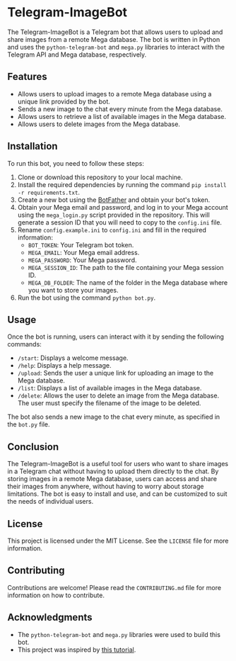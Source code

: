 # Telegram-ImageBot

The Telegram-ImageBot is a Telegram bot that allows users to upload and share images from a remote Mega database. The bot is written in Python and uses the `python-telegram-bot` and `mega.py` libraries to interact with the Telegram API and Mega database, respectively.

## Features

- Allows users to upload images to a remote Mega database using a unique link provided by the bot.
- Sends a new image to the chat every minute from the Mega database.
- Allows users to retrieve a list of available images in the Mega database.
- Allows users to delete images from the Mega database.

## Installation

To run this bot, you need to follow these steps:

1. Clone or download this repository to your local machine.
2. Install the required dependencies by running the command `pip install -r requirements.txt`.
3. Create a new bot using the [BotFather](https://core.telegram.org/bots#6-botfather) and obtain your bot's token.
4. Obtain your Mega email and password, and log in to your Mega account using the `mega_login.py` script provided in the repository. This will generate a session ID that you will need to copy to the `config.ini` file.
5. Rename `config.example.ini` to `config.ini` and fill in the required information:
   * `BOT_TOKEN`: Your Telegram bot token.
   * `MEGA_EMAIL`: Your Mega email address.
   * `MEGA_PASSWORD`: Your Mega password.
   * `MEGA_SESSION_ID`: The path to the file containing your Mega session ID.
   * `MEGA_DB_FOLDER`: The name of the folder in the Mega database where you want to store your images.
6. Run the bot using the command `python bot.py`.

## Usage

Once the bot is running, users can interact with it by sending the following commands:

- `/start`: Displays a welcome message.
- `/help`: Displays a help message.
- `/upload`: Sends the user a unique link for uploading an image to the Mega database.
- `/list`: Displays a list of available images in the Mega database.
- `/delete`: Allows the user to delete an image from the Mega database. The user must specify the filename of the image to be deleted.

The bot also sends a new image to the chat every minute, as specified in the `bot.py` file.

## Conclusion

The Telegram-ImageBot is a useful tool for users who want to share images in a Telegram chat without having to upload them directly to the chat. By storing images in a remote Mega database, users can access and share their images from anywhere, without having to worry about storage limitations. The bot is easy to install and use, and can be customized to suit the needs of individual users.

## License

This project is licensed under the MIT License. See the `LICENSE` file for more information.

## Contributing

Contributions are welcome! Please read the `CONTRIBUTING.md` file for more information on how to contribute.

## Acknowledgments

- The `python-telegram-bot` and `mega.py` libraries were used to build this bot.
- This project was inspired by [this tutorial](https://www.twilio.com/blog/how-to-build-a-telegram-bot-in-30-minutes).
